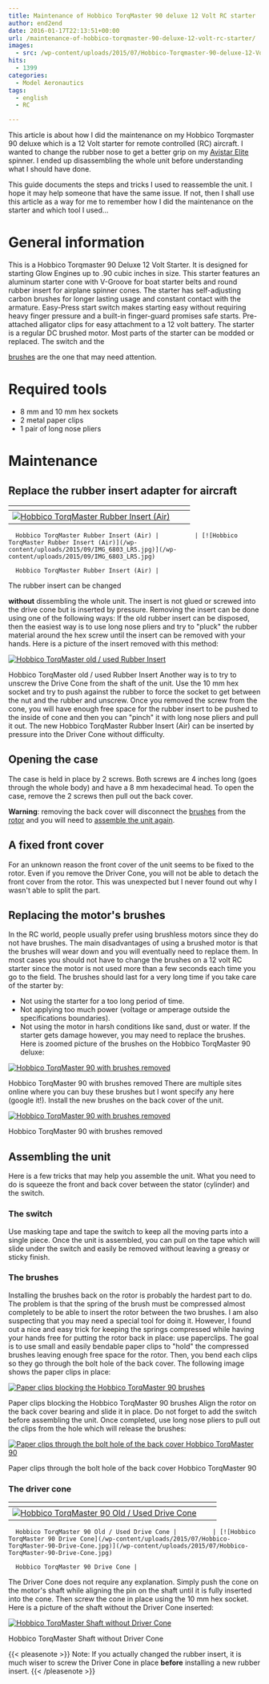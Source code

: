 ```yaml
---
title: Maintenance of Hobbico TorqMaster 90 deluxe 12 Volt RC starter
author: end2end
date: 2016-01-17T22:13:51+00:00
url: /maintenance-of-hobbico-torqmaster-90-deluxe-12-volt-rc-starter/
images:
  - src: /wp-content/uploads/2015/07/Hobbico-Torqmaster-90-deluxe-12-Volt-RC-starter1.jpg
hits:
  - 1399
categories:
  - Model Aeronautics
tags:
  - english
  - RC

---
```

This article is about how I did the maintenance on my Hobbico Torqmaster 90 deluxe which is a 12 Volt starter for remote controlled (RC) aircraft. I wanted to change the rubber nose to get a better grip on my [Avistar Elite](/tag/avistar-elite/) spinner. I ended up disassembling the whole unit before understanding what I should have done.

This guide documents the steps and tricks I used to reassemble the unit. I hope it may help someone that have the same issue. If not, then I shall use this article as a way for me to remember how I did the maintenance on the starter and which tool I used... 

# General information
This is a Hobbico Torqmaster 90 Deluxe 12 Volt Starter. It is designed for starting Glow Engines up to .90 cubic inches in size. This starter features an aluminum starter cone with V-Groove for boat starter belts and round rubber insert for airplane spinner cones. The starter has self-adjusting carbon brushes for longer lasting usage and constant contact with the armature. Easy-Press start switch makes starting easy without requiring heavy finger pressure and a built-in finger-guard promises safe starts. Pre-attached alligator clips for easy attachment to a 12 volt battery. The starter is a regular DC brushed motor. Most parts of the starter can be modded or replaced. The switch and the 

[brushes](https://en.wikipedia.org/wiki/Brush_(electric)) are the one that may need attention. 

# Required tools

* 8 mm and 10 mm hex sockets
* 2 metal paper clips
* 1 pair of long nose pliers

# Maintenance

## Replace the rubber insert adapter for aircraft

| <!-- -->                                                                                                                                                                                                                                                                                        | <!-- --> | <!-- -->                                                                                                                                                                                                                                        |
|-------------------------------------------------------------------------------------------------------------------------------------------------------------------------------------------------------------------------------------------------------------------------------------------------|----------|-------------------------------------------------------------------------------------------------------------------------------------------------------------------------------------------------------------------------------------------------|
| [![Hobbico TorqMaster Rubber Insert (Air)](/wp-content/uploads/2015/07/Hobbico-TorqMaster-Rubber-Insert-Air.jpg)](/wp-content/uploads/2015/07/Hobbico-TorqMaster-Rubber-Insert-Air.jpg)
      
      Hobbico TorqMaster Rubber Insert (Air) |          | [![Hobbico TorqMaster Rubber Insert (Air)](/wp-content/uploads/2015/09/IMG_6803_LR5.jpg)](/wp-content/uploads/2015/09/IMG_6803_LR5.jpg)
      
      Hobbico TorqMaster Rubber Insert (Air) |

The rubber insert can be changed 

**without** dissembling the whole unit.  The insert is not glued or screwed into the drive cone but is inserted by pressure. Removing the insert can be done using one of the following ways: If the old rubber insert can be disposed, then the easiest way is to use long nose pliers and try to "pluck" the rubber material around the hex screw until the insert can be removed with your hands. Here is a picture of the insert removed with this method: 

[![Hobbico TorqMaster old / used Rubber Insert](/wp-content/uploads/2015/09/IMG_6819_LR5.jpg)](/wp-content/uploads/2015/09/IMG_6819_LR5.jpg)

Hobbico TorqMaster old / used Rubber Insert
Another way is to try to unscrew the Drive Cone from the shaft of the unit. Use the 10 mm hex socket and try to push against the rubber to force the socket to get between the nut and the rubber and unscrew. Once you removed the screw from the cone, you will have enough free space for the rubber insert to be pushed to the inside of cone and then you can "pinch" it with long nose pliers and pull it out. The new Hobbico TorqMaster Rubber Insert (Air) can be inserted by pressure into the Driver Cone without difficulty. 

## Opening the case
The case is held in place by 2 screws. Both screws are 4 inches long (goes through the whole body) and have a 8 mm hexadecimal head. To open the case, remove the 2 screws then pull out the back cover. 

**Warning**:&nbsp;removing the back cover will disconnect the [brushes](https://en.wikipedia.org/wiki/Brush_(electric)) from the [rotor](https://en.wikipedia.org/wiki/Rotor_(electric)) and you will need to [assemble the unit again](#Reassembling_the_unit). 

## A fixed front cover
For an unknown reason the front cover of the unit seems to be fixed to the rotor. Even if you remove the Driver Cone, you will not be able to detach the front cover from the rotor. This was unexpected but I never found out why I wasn't able to split the part. 

## Replacing the motor's brushes
In the RC world, people usually prefer using brushless motors since they do not have brushes. The main disadvantages of using a brushed motor is that the brushes will wear down and you will eventually need to replace them. In most cases you should not have to change the brushes on a 12 volt RC starter since the motor is not used more than a few seconds each time you go to the field. The brushes should last for a very long time if you take care of the starter by: 

* Not using the starter for a too long period of time.
* Not applying too much power (voltage or amperage outside the specifications boundaries).
* Not using the motor in harsh conditions like sand, dust or water. If the starter gets damage however, you may need to replace the brushes. Here is zoomed picture of the brushes on the Hobbico TorqMaster 90 deluxe: 

[![Hobbico TorqMaster 90 with brushes removed](/wp-content/uploads/2016/01/IMG_1982_LR5.jpg)](/wp-content/uploads/2016/01/IMG_1982_LR5.jpg)

Hobbico TorqMaster 90 with brushes removed
There are multiple sites online where you can buy these brushes but I wont specify any here (google it!). Install the new brushes on the back cover of the unit. 

[![Hobbico TorqMaster 90 with brushes removed](/wp-content/uploads/2016/01/IMG_1967_LR5.jpg)](/wp-content/uploads/2016/01/IMG_1967_LR5.jpg)

Hobbico TorqMaster 90 with brushes removed

## Assembling the unit
Here is a few tricks that may help you assemble the unit. What you need to do is squeeze the front and back cover between the stator (cylinder) and the switch. 

### The switch
Use masking tape and tape the switch to keep all the moving parts into a single piece. Once the unit is assembled, you can pull on the tape which will slide under the switch and easily be removed without leaving a greasy or sticky finish. 

### The brushes
Installing the brushes back on the rotor is probably the hardest part to do. The problem is that the spring of the brush must be compressed almost completely to be able to insert the rotor between the two brushes. I am also suspecting that you may need a special tool for doing it. However, I found out a nice and easy trick for keeping the springs compressed while having your hands free for putting the rotor back in place: use paperclips. The goal is to use small and easily bendable paper clips to "hold" the compressed brushes leaving enough free space for the rotor. Then, you bend each clips so they go through the bolt hole of the back cover. The following image shows the paper clips in place: 

[![Paper clips blocking the Hobbico TorqMaster 90 brushes](/wp-content/uploads/2016/01/IMG_1986_LR5.jpg)](/wp-content/uploads/2016/01/IMG_1986_LR5.jpg)

Paper clips blocking the Hobbico TorqMaster 90 brushes
Align the rotor on the back cover bearing and slide it in place. Do not forget to add the switch before assembling the unit. Once completed, use long nose pliers to pull out the clips from the hole which will release the brushes: 

[![Paper clips through the bolt hole of the back cover Hobbico TorqMaster 90](/wp-content/uploads/2016/01/IMG_1990_LR5.jpg)](/wp-content/uploads/2016/01/IMG_1990_LR5.jpg)

Paper clips through the bolt hole of the back cover Hobbico TorqMaster 90

### The driver cone

| <!-- -->                                                                                                                                                                                                                                                  | <!-- --> | <!-- -->                                                                                                                                                                                                                                                                    |
|-----------------------------------------------------------------------------------------------------------------------------------------------------------------------------------------------------------------------------------------------------------|----------|-----------------------------------------------------------------------------------------------------------------------------------------------------------------------------------------------------------------------------------------------------------------------------|
| [![Hobbico TorqMaster 90 Old / Used Drive Cone](/wp-content/uploads/2015/09/IMG_6778_LR5.jpg)](/wp-content/uploads/2015/09/IMG_6778_LR5.jpg)
      
      Hobbico TorqMaster 90 Old / Used Drive Cone |          | [![Hobbico TorqMaster 90 Drive Cone](/wp-content/uploads/2015/07/Hobbico-TorqMaster-90-Drive-Cone.jpg)](/wp-content/uploads/2015/07/Hobbico-TorqMaster-90-Drive-Cone.jpg)
      
      Hobbico TorqMaster 90 Drive Cone |

The Driver Cone does not require any explanation. Simply push the cone on the motor's shaft while aligning the pin on the shaft until it is fully inserted into the cone. Then screw the cone in place using the 10 mm hex socket. Here is a picture of the shaft without the Driver Cone inserted: 

[![Hobbico TorqMaster Shaft without Driver Cone](/wp-content/uploads/2015/09/IMG_6770_LR5.jpg)](/wp-content/uploads/2015/09/IMG_6770_LR5.jpg)

Hobbico TorqMaster Shaft without Driver Cone

{{< pleasenote >}}
  Note: If you actually changed the rubber insert, it is much wiser to screw the Driver Cone in place **before** installing a new rubber insert.
{{< /pleasenote >}}

